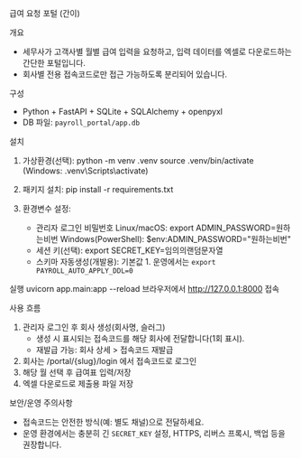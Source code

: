 급여 요청 포털 (간이)

개요
- 세무사가 고객사별 월별 급여 입력을 요청하고, 입력 데이터를 엑셀로 다운로드하는 간단한 포털입니다.
- 회사별 전용 접속코드로만 접근 가능하도록 분리되어 있습니다.

구성
- Python + FastAPI + SQLite + SQLAlchemy + openpyxl
- DB 파일: `payroll_portal/app.db`

설치
1) 가상환경(선택):
   python -m venv .venv
   source .venv/bin/activate  (Windows: .venv\\Scripts\\activate)

2) 패키지 설치:
   pip install -r requirements.txt

3) 환경변수 설정:
   - 관리자 로그인 비밀번호
     Linux/macOS: export ADMIN_PASSWORD=원하는비번
     Windows(PowerShell): $env:ADMIN_PASSWORD="원하는비번"
   - 세션 키(선택): export SECRET_KEY=임의의랜덤문자열
   - 스키마 자동생성(개발용): 기본값 1. 운영에서는 `export PAYROLL_AUTO_APPLY_DDL=0`

실행
   uvicorn app.main:app --reload
   브라우저에서 http://127.0.0.1:8000 접속

사용 흐름
1) 관리자 로그인 후 회사 생성(회사명, 슬러그)
   - 생성 시 표시되는 접속코드를 해당 회사에 전달합니다(1회 표시).
   - 재발급 가능: 회사 상세 > 접속코드 재발급
2) 회사는 /portal/{slug}/login 에서 접속코드로 로그인
3) 해당 월 선택 후 급여표 입력/저장
4) 엑셀 다운로드로 제출용 파일 저장

보안/운영 주의사항
- 접속코드는 안전한 방식(예: 별도 채널)으로 전달하세요.
- 운영 환경에서는 충분히 긴 `SECRET_KEY` 설정, HTTPS, 리버스 프록시, 백업 등을 권장합니다.
